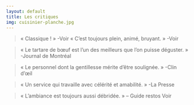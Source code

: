 ```yaml
---
layout: default
title: Les critiques
img: cuisinier-planche.jpg
---
```


> « Classique ! » -Voir « C’est toujours plein, animé, bruyant. » -Voir

> « Le tartare de bœuf est l’un des meilleurs que l’on puisse déguster. » -Journal de Montréal

> « Le personnel dont la gentillesse mérite d’être soulignée. » -Clin d’œil

> « Un service qui travaille avec célérité et amabilité. » -La Presse

> « L’ambiance est toujours aussi débridée. » – Guide restos Voir